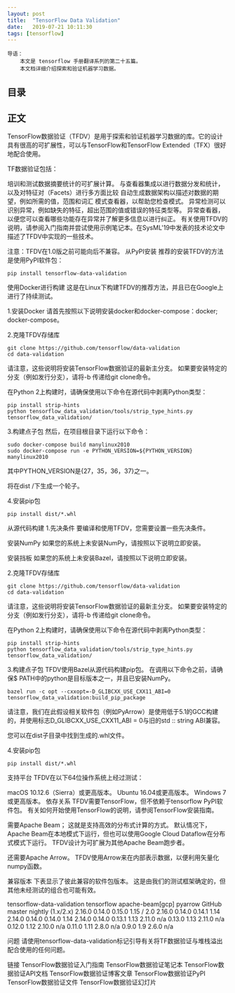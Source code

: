 ```yaml
---
layout: post
title:  "TensorFlow Data Validation"
date:   2019-07-21 10:11:30
tags: [tensorflow]
---
```


    导语：
        本文是 tensorflow 手册翻译系列的第二十五篇。
        本文档详细介绍探索和验证机器学习数据。

## 目录


## 正文

TensorFlow数据验证（TFDV）是用于探索和验证机器学习数据的库。它的设计具有很高的可扩展性，可以与TensorFlow和TensorFlow Extended（TFX）很好地配合使用。

TF数据验证包括：

培训和测试数据摘要统计的可扩展计算。
与查看器集成以进行数据分发和统计，以及对特征对（Facets）进行多方面比较
自动生成数据架构以描述对数据的期望，例如所需的值，范围和词汇
模式查看器，以帮助您检查模式。
异常检测可以识别异常，例如缺失的特征，超出范围的值或错误的特征类型等。
异常查看器，以便您可以查看哪些功能存在异常并了解更多信息以进行纠正。
有关使用TFDV的说明，请参阅入门指南并尝试使用示例笔记本。在SysML'19中发表的技术论文中描述了TFDV中实现的一些技术。

注意：TFDV在1.0版之前可能向后不兼容。
从PyPI安装
推荐的安装TFDV的方法是使用PyPI软件包：

```
pip install tensorflow-data-validation
```

使用Docker进行构建
这是在Linux下构建TFDV的推荐方法，并且已在Google上进行了持续测试。

1.安装Docker
请首先按照以下说明安装docker和docker-compose：docker; docker-compose。

2.克隆TFDV存储库

```
git clone https://github.com/tensorflow/data-validation
cd data-validation
```

请注意，这些说明将安装TensorFlow数据验证的最新主分支。 如果要安装特定的分支（例如发行分支），请将-b <branchname>传递给git clone命令。

在Python 2上构建时，请确保使用以下命令在源代码中剥离Python类型：

```
pip install strip-hints
python tensorflow_data_validation/tools/strip_type_hints.py tensorflow_data_validation/
```

3.构建点子包
然后，在项目根目录下运行以下命令：

```
sudo docker-compose build manylinux2010
sudo docker-compose run -e PYTHON_VERSION=${PYTHON_VERSION} manylinux2010
```

其中PYTHON_VERSION是{27，35，36，37}之一。

将在dist /下生成一个轮子。

4.安装pip包

```
pip install dist/*.whl
```

从源代码构建
1.先决条件
要编译和使用TFDV，您需要设置一些先决条件。

安装NumPy
如果您的系统上未安装NumPy，请按照以下说明立即安装。

安装挡板
如果您的系统上未安装Bazel，请按照以下说明立即安装。

2.克隆TFDV存储库

```
git clone https://github.com/tensorflow/data-validation
cd data-validation
```

请注意，这些说明将安装TensorFlow数据验证的最新主分支。 如果要安装特定的分支（例如发行分支），请将-b <branchname>传递给git clone命令。

在Python 2上构建时，请确保使用以下命令在源代码中剥离Python类型：

```
pip install strip-hints
python tensorflow_data_validation/tools/strip_type_hints.py tensorflow_data_validation/
```

3.构建点子包
TFDV使用Bazel从源代码构建pip包。 在调用以下命令之前，请确保$ PATH中的python是目标版本之一，并且已安装NumPy。

```
bazel run -c opt --cxxopt=-D_GLIBCXX_USE_CXX11_ABI=0 tensorflow_data_validation:build_pip_package
```

请注意，我们在此假设相关软件包（例如PyArrow）是使用低于5.1的GCC构建的，并使用标志D_GLIBCXX_USE_CXX11_ABI = 0与旧的std :: string ABI兼容。

您可以在dist子目录中找到生成的.whl文件。

4.安装pip包

```
pip install dist/*.whl
```

支持平台
TFDV在以下64位操作系统上经过测试：

macOS 10.12.6（Sierra）或更高版本。
Ubuntu 16.04或更高版本。
Windows 7或更高版本。
依存关系
TFDV需要TensorFlow，但不依赖于tensorflow PyPI软件包。 有关如何开始使用TensorFlow的说明，请参阅TensorFlow安装指南。

需要Apache Beam； 这就是支持高效的分布式计算的方式。 默认情况下，Apache Beam在本地模式下运行，但也可以使用Google Cloud Dataflow在分布式模式下运行。 TFDV设计为可扩展为其他Apache Beam跑步者。

还需要Apache Arrow。 TFDV使用Arrow来在内部表示数据，以便利用矢量化numpy函数。

兼容版本
下表显示了彼此兼容的软件包版本。 这是由我们的测试框架确定的，但其他未经测试的组合也可能有效。

tensorflow-data-validation	tensorflow	apache-beam[gcp]	pyarrow
GitHub master	nightly (1.x/2.x)	2.16.0	0.14.0
0.15.0	1.15 / 2.0	2.16.0	0.14.0
0.14.1	1.14	2.14.0	0.14.0
0.14.0	1.14	2.14.0	0.14.0
0.13.1	1.13	2.11.0	n/a
0.13.0	1.13	2.11.0	n/a
0.12.0	1.12	2.10.0	n/a
0.11.0	1.11	2.8.0	n/a
0.9.0	1.9	2.6.0	n/a

问题
请使用tensorflow-data-validation标记引导有关将TF数据验证与堆栈溢出配合使用的任何问题。

链接
TensorFlow数据验证入门指南
TensorFlow数据验证笔记本
TensorFlow数据验证API文档
TensorFlow数据验证博客文章
TensorFlow数据验证PyPI
TensorFlow数据验证文件
TensorFlow数据验证幻灯片




